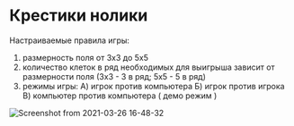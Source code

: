# Крестики нолики
Настраиваемые правила игры:
1) размерность поля от 3x3 до 5x5
2) количество клеток в ряд необходимых для выигрыша зависит от размерности поля (3x3 - 3 в ряд; 5x5 - 5 в ряд)
3) режимы игры:
	А) игрок против компьютера
	Б) игрок против игрока
	В) компьютер против компьютера ( демо режим )
	
![Screenshot from 2021-03-26 16-48-32](https://user-images.githubusercontent.com/57526416/112641808-c4cb0000-8e53-11eb-81af-02116b063eb4.png)


